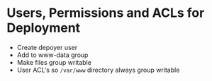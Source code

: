 # Users, Permissions and ACLs for Deployment

* Create depoyer user
* Add to www-data group
* Make files group writable
* User ACL's so `/var/www` directory always group writable